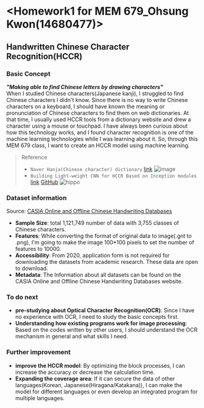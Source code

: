 # <Homework1 for MEM 679_Ohsung Kwon(14680477)>

## Handwritten Chinese Character Recognition(HCCR)

### Basic Concept
***"Making able to find Chinese letters by drawing characters"***  
When I studied Chinese characters(Japanese kanji), I struggled to find Chinese characters I didn't know. Since there is no way to write Chinese characters on a keyboard, I should have known the meaning or pronunciation of Chinese characters to find them on web dictionaries. At that time, I usually used HCCR tools from a dictionary website and drew a character using a mouse or touchpad. I have always been curious about how this technology works, and I found character recognition is one of the machine learning technologies while I was learning about it. So, through this MEM 679 class, I want to create an HCCR model using machine learning.

> Reference
> - `Naver Hanja(Chinese character) dictionary` [link](https://hanja.dict.naver.com/#/main)
> ![image](https://github.com/user-attachments/assets/0be92c9e-8386-443d-88a0-b7ece047f78f)
> - `Building Light-weight CNN for HCCR Based on Inception modules` [link](https://kbhetrr.dev/project/hccr-using-inception/) [GitHub](https://github.com/kbhetrr/HandwrittenChineseCharacter-Recognition)
> ![hippo](https://kbhetrr.dev/2db5e882862611105837f466123f73fb/hccr_model2.gif)

### Dataset information
Source: 
[CASIA Online and Offline Chinese Handwriting Databases](https://nlpr.ia.ac.cn/databases/handwriting/Home.html)
- **Sample Size**: total 1,121,749 number of data with 3,755 classes of Chinese characters.
- **Features**: While converting the format of original data to image(.gnt to .png), I'm going to make the image 100*100 pixels to set the number of features to 10000.
- **Accessibility**: From 2020, application form is not required for downloading the datasets from academic research. These data are open to download.
- **Metadata**: The Information about all datasets can be found on the CASIA Online and Offline Chinese Handwriting Databases website.

### To do next
- **pre-studying about Optical Character Recognition(OCR)**: Since I have no experience with OCR, I need to study the basic concepts first.
- **Understanding how existing programs work for image processing**: Based on the codes written by other users, I should understand the OCR mechanism in general and what skills I need.

### Further improvement
- **improve the HCCR model**: By optimizing the block processes, I can increase the accuracy or decrease the calculation time.
- **Expanding the coverage area**: If it can secure the data of other languages(Korean, Japanese(Hiragana/Katakana)), I can make the model for different languages or even develop an integrated program for multiple languages.
